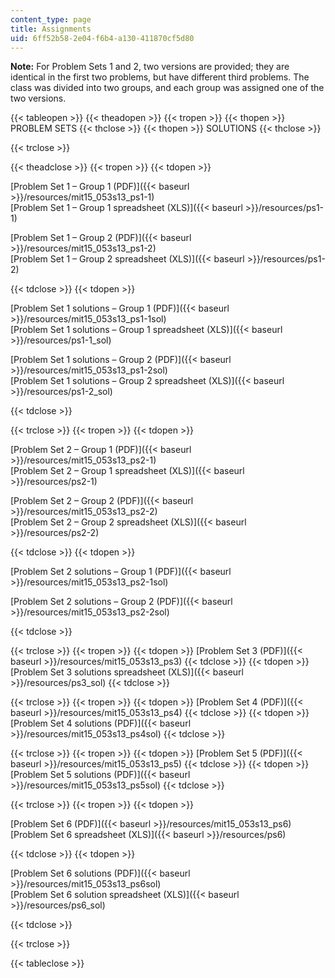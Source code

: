 ```yaml
---
content_type: page
title: Assignments
uid: 6ff52b58-2e04-f6b4-a130-411870cf5d80
---
```


**Note:** For Problem Sets 1 and 2, two versions are provided; they are identical in the first two problems, but have different third problems. The class was divided into two groups, and each group was assigned one of the two versions.

{{< tableopen >}}
{{< theadopen >}}
{{< tropen >}}
{{< thopen >}}
PROBLEM SETS
{{< thclose >}}
{{< thopen >}}
SOLUTIONS
{{< thclose >}}

{{< trclose >}}

{{< theadclose >}}
{{< tropen >}}
{{< tdopen >}}


[Problem Set 1 – Group 1 (PDF)]({{< baseurl >}}/resources/mit15_053s13_ps1-1)  
[Problem Set 1 – Group 1 spreadsheet (XLS)]({{< baseurl >}}/resources/ps1-1)

[Problem Set 1 – Group 2 (PDF)]({{< baseurl >}}/resources/mit15_053s13_ps1-2)  
[Problem Set 1 – Group 2 spreadsheet (XLS)]({{< baseurl >}}/resources/ps1-2)


{{< tdclose >}}
{{< tdopen >}}


[Problem Set 1 solutions – Group 1 (PDF)]({{< baseurl >}}/resources/mit15_053s13_ps1-1sol)  
[Problem Set 1 solutions – Group 1 spreadsheet (XLS)]({{< baseurl >}}/resources/ps1-1_sol)

[Problem Set 1 solutions – Group 2 (PDF)]({{< baseurl >}}/resources/mit15_053s13_ps1-2sol)  
[Problem Set 1 solutions – Group 2 spreadsheet (XLS)]({{< baseurl >}}/resources/ps1-2_sol)


{{< tdclose >}}

{{< trclose >}}
{{< tropen >}}
{{< tdopen >}}


[Problem Set 2 – Group 1 (PDF)]({{< baseurl >}}/resources/mit15_053s13_ps2-1)  
[Problem Set 2 – Group 1 spreadsheet (XLS)]({{< baseurl >}}/resources/ps2-1)

[Problem Set 2 – Group 2 (PDF)]({{< baseurl >}}/resources/mit15_053s13_ps2-2)  
[Problem Set 2 – Group 2 spreadsheet (XLS)]({{< baseurl >}}/resources/ps2-2)


{{< tdclose >}}
{{< tdopen >}}


[Problem Set 2 solutions – Group 1 (PDF)]({{< baseurl >}}/resources/mit15_053s13_ps2-1sol)

[Problem Set 2 solutions – Group 2 (PDF)]({{< baseurl >}}/resources/mit15_053s13_ps2-2sol)


{{< tdclose >}}

{{< trclose >}}
{{< tropen >}}
{{< tdopen >}}
[Problem Set 3 (PDF)]({{< baseurl >}}/resources/mit15_053s13_ps3)
{{< tdclose >}}
{{< tdopen >}}
[Problem Set 3 solutions spreadsheet (XLS)]({{< baseurl >}}/resources/ps3_sol)
{{< tdclose >}}

{{< trclose >}}
{{< tropen >}}
{{< tdopen >}}
[Problem Set 4 (PDF)]({{< baseurl >}}/resources/mit15_053s13_ps4)
{{< tdclose >}}
{{< tdopen >}}
[Problem Set 4 solutions (PDF)]({{< baseurl >}}/resources/mit15_053s13_ps4sol)
{{< tdclose >}}

{{< trclose >}}
{{< tropen >}}
{{< tdopen >}}
[Problem Set 5 (PDF)]({{< baseurl >}}/resources/mit15_053s13_ps5)
{{< tdclose >}}
{{< tdopen >}}
[Problem Set 5 solutions (PDF)]({{< baseurl >}}/resources/mit15_053s13_ps5sol)
{{< tdclose >}}

{{< trclose >}}
{{< tropen >}}
{{< tdopen >}}


[Problem Set 6 (PDF)]({{< baseurl >}}/resources/mit15_053s13_ps6)  
[Problem Set 6 spreadsheet (XLS)]({{< baseurl >}}/resources/ps6)


{{< tdclose >}}
{{< tdopen >}}


[Problem Set 6 solutions (PDF)]({{< baseurl >}}/resources/mit15_053s13_ps6sol)  
[Problem Set 6 solution spreadsheet (XLS)]({{< baseurl >}}/resources/ps6_sol)


{{< tdclose >}}

{{< trclose >}}

{{< tableclose >}}